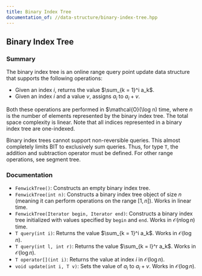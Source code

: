 ```yaml
---
title: Binary Index Tree
documentation_of: //data-structure/binary-index-tree.hpp
---
```


## Binary Index Tree

### Summary

The binary index tree is an online range query point update data structure that supports the following operations:
- Given an index $i$, returns the value $\sum_{k = 1}^i a_k$.
- Given an index $i$ and a value $v$, assigns $a_i$ to $a_i + v$.

Both these operations are performed in $\mathcal{O}(\log n) time, where $n$ is the number of elements represented by the binary index tree. The total space complexity is linear. Note that all indices represented in a binary index tree are one-indexed.

Binary index trees cannot support non-reversible queries. This almost completely limits BIT to exclusively sum queries. Thus, for type `T`, the addition and subtraction operator must be defined. For other range operations, see segment tree.



### Documentation

- `FenwickTree()`: Constructs an empty binary index tree.
- `FenwickTree(int n)`: Constructs a binary index tree object of size $n$ (meaning it can perform operations on the range $[1, n]$). Works in linear time.
- `FenwickTree(Iterator begin, Iterator end)`: Constructs a binary index tree initialized with values specified by $\texttt{begin}$ and $\texttt{end}$. Works in $\mathcal{O}(n \log n)$ time.
- `T query(int i)`: Returns the value $\sum_{k = 1}^i a_k$. Works in $\mathcal{O}(\log n)$.
- `T query(int l, int r)`: Returns the value $\sum_{k = l}^r a_k$. Works in $\mathcal{O}(\log n)$.
- `T operator[](int i)`: Returns the value at index $i$ in $\mathcal{O}(\log n)$. 
- `void update(int i, T v)`: Sets the value of $a_i$ to $a_i + v$. Works in $\mathcal{O}(\log n)$.
